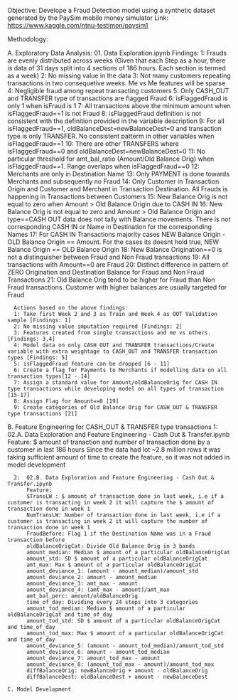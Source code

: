 Objective: Develope a Fraud Detection model using a synthetic dataset generated by the PaySim mobile money simulator
Link: https://www.kaggle.com/ntnu-testimon/paysim1

Methodology:

  A. Exploratory Data Analysis: 01. Data Exploration.ipynb
      Findings:
      1: Frauds are evenly distributed across weeks (Given that each Step as a hour, there is data of 31 days split into 4 sections of 186 hours. Each section is termed as a week)
      2: No missing value in the data
      3: Not many customers repeating transactions in two consequetive weeks. Me vs Me features will be sparse
      4: Negligible fraud among repeat transacting customers
      5: Only CASH_OUT and TRANSFER type of transactions are flagged Fraud
      6: isFlaggedFraud is only 1 when isFraud is 1
      7: All transactions above the minimum amount when isFlaggedFraud==1 is not Fraud
      8: isFlaggedFraud definition is not consistent with the definition provided in the variable description
      9: For all isFlaggedFraud==1, oldBalanceDest=newBalanceDest=0 and transaction type is only TRANSFER. No consistent patterm in other variables when isFlaggedFraud==1
      10: There are other TRANSFERS where isFlaggedFraud==0 and oldBalanceDest=newBalanceDest=0
      11: No particular threshold for amt_bal_ratio (Amount/Old Balance Orig) when isFlaggedFraud==1. Range overlaps when isFlaggedFraud==0
      12: Merchants are only in Destination Name
      13: Only PAYMENT is done towards Merchants and subsequently no Fraud
      14: Only Customer in Transaction Origin and Customer and Merchant in Transaction Destination. All Frauds is happening in Transactions between Customers
      15: New Balance Orig is not equal to zero when Amount > Old Balance Origin due to CASH IN
      16: New Balance Orig is not equal to zero and Amount > Old Balance Origin and type==CASH OUT data does not tally with Balance movements. There is not corresponding CASH IN or Name in Destination for the corresponding Names
      17: For CASH IN Transactions majority cases NEW Balance Origin - OLD Balance Origin == Amount. For the cases its doesnt hold true, NEW Balance Origin == OLD Balance Origin
      18: New Balance Origination==0 is not a distinguisher between Fraud and Non Fraud transactions
      19: All transactions with Amount==0 are Fraud
      20: Distinct difference in pattern of ZERO Origination and Destination Balance for Fraud and Non Fraud Transactions
      21: Old Balance Orig tend to be higher for Fraud than Non Fraud transactions. Customer with higher balances are usually targeted for Fraud
      
      Actions based on the above findings:
      1: Take first Week 2 and 3 as Train and Week 4 as OOT Validation sample [Findings: 1]
      2: No missing value imputation required [Findings: 2]
      3: Features created from single transactions and me vs others.[Findings: 3,4]
      4: Model data on only CASH_OUT and TRANSFER transactions/Create variable with extra weightage to CASH_OUT and TRANSFER transaction types [Findings: 5]
      5: isFlaggedFraud feature can be dropped [6 - 11]
      6: Create a flag for Payments to Merchants if modelling data on all transaction types[12 - 14]
      7: Assign a standard value for Amount/oldBalanceOrig for CASH IN type transactions while developing model on all types of transaction [15-17]
      8: Assign Flag for Amount==0 [19]
      9: Create categories of Old Balance Orig for CASH_OUT & TRANSFER type transactions [21]
      
  B. Feature Engineering for CASH_OUT & TRANSFER type transactions
      1:  02.A. Data Exploration and Feature Engineering - Cash Out & Transfer.ipynb
          Feature: $ amount of tranaction and number of transaction done by a customer in last 186 hours
          Since the data had lot ~2.8 million rows it was taking sufficient amount of time to create the feature, so it was not added in model development
          
      2:  02.B. Data Exploration and Feature Engineering - Cash Out & Transfer.ipynb
          Feature:
          $TransLW : $ amount of transaction done in last week, i.e if a customer is transacting in week 2 it will capture the $ amount of transaction done in week 1
          NumTransLW: Number of transaction done in last week, i.e if a customer is transacting in week 2 it will capture the number of transaction done in week 1
          FraudBefore: Flag 1 if the Destination Name was in a Fraud transaction before
          oldBalanceOrigCat: Divide Old Balance Orig in 3 bands
          amount_median: Median $ amount of a particular oldBalanceOrigCat
          amount_std: SD $ amount of a particular oldBalanceOrigCat
          amt_max: Max $ amount of a particular oldBalanceOrigCat
          amount_deviance_1: (amount - amount_median)/amount_std
          amount_deviance_2: amount - amount_median
          amount_deviance_3: amt_max - amount
          amount_deviance_4: (amt_max - amount)/amt_max
          amt_bal_perc: amount/oldBalanceOrig
          time_of_day: Dividing every 24 steps into 3 categories
          amount_tod_median: Median $ amount of a particular oldBalanceOrigCat and time_of_day
          amount_tod_std: SD $ amount of a particular oldBalanceOrigCat and time_of_day
          amount_tod_max: Max $ amount of a particular oldBalanceOrigCat and time_of_day
          amount_deviance_5: (amount - amount_tod_median)/amount_tod_std
          amount_deviance_6: amount - amount_tod_median
          amount_deviance_7: amount_tod_max - amount
          amount_deviance_8: (amount_tod_max - amount)/amount_tod_max
          diffBalanceOrig: newBalanceOrig + amount - oldBalanceOrig
          diffBalanceDest: oldBalanceDest + amount - newBalanceDest
           
    C. Model Development
          
     
